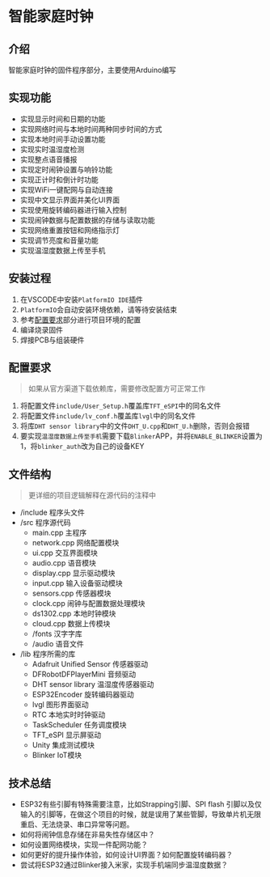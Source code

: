 # 智能家庭时钟

## 介绍

智能家庭时钟的固件程序部分，主要使用Arduino编写

## 实现功能

- 实现显示时间和日期的功能
- 实现网络时间与本地时间两种同步时间的方式
- 实现本地时间手动设置功能
- 实现实时温湿度检测
- 实现整点语音播报
- 实现定时闹钟设置与响铃功能
- 实现正计时和倒计时功能
- 实现WiFi一键配网与自动连接
- 实现中文显示界面并美化UI界面
- 实现使用旋转编码器进行输入控制
- 实现闹钟数据与配置数据的存储与读取功能
- 实现网络重置按钮和网络指示灯
- 实现调节亮度和音量功能
- 实现温湿度数据上传至手机

## 安装过程

1. 在VSCODE中安装`PlatformIO IDE`插件
2. `PlatformIO`会自动安装环境依赖，请等待安装结束
3. 参考[配置要求](#配置要求)部分进行项目环境的配置
4. 编译烧录固件
5. 焊接PCB与组装硬件

## 配置要求

> 如果从官方渠道下载依赖库，需要修改配置方可正常工作

1. 将配置文件`include/User_Setup.h`覆盖库`TFT_eSPI`中的同名文件
2. 将配置文件`include/lv_conf.h`覆盖库`lvgl`中的同名文件
3. 将库`DHT sensor library`中的文件`DHT_U.cpp`和`DHT_U.h`删除，否则会报错
4. 要实现`温湿度数据上传至手机`需要下载`Blinker`APP，并将`ENABLE_BLINKER`设置为1，将`blinker_auth`改为自己的设备KEY

## 文件结构

> 更详细的项目逻辑解释在源代码的注释中

- /include 程序头文件
- /src 程序源代码
  - main.cpp 主程序
  - network.cpp 网络配置模块
  - ui.cpp 交互界面模块
  - audio.cpp 语音模块
  - display.cpp 显示驱动模块
  - input.cpp 输入设备驱动模块
  - sensors.cpp 传感器模块
  - clock.cpp 闹钟与配置数据处理模块
  - ds1302.cpp 本地时钟模块
  - cloud.cpp 数据上传模块
  - /fonts 汉字字库
  - /audio 语音文件
- /lib 程序所需的库
  - Adafruit Unified Sensor 传感器驱动
  - DFRobotDFPlayerMini 音频驱动
  - DHT sensor library 温湿度传感器驱动
  - ESP32Encoder 旋转编码器驱动
  - lvgl 图形界面驱动
  - RTC 本地实时时钟驱动
  - TaskScheduler 任务调度模块
  - TFT_eSPI 显示屏驱动
  - Unity 集成测试模块
  - Blinker IoT模块



## 技术总结

- ESP32有些引脚有特殊需要注意，比如Strapping引脚、SPI flash 引脚以及仅输入的引脚等，在做这个项目的时候，就是误用了某些管脚，导致单片机无限重启、无法烧录、串口异常等问题。
- 如何将闹钟信息存储在非易失性存储区中？
- 如何设置网络模块，实现一件配网功能？
- 如何更好的提升操作体验，如何设计UI界面？如何配置旋转编码器？
- 尝试将ESP32通过Blinker接入米家，实现手机端同步温湿度数据？

